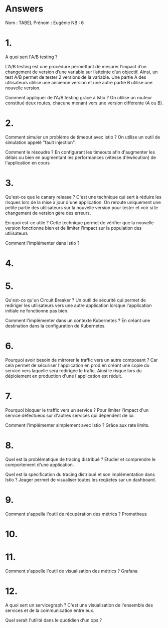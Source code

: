 # Answers

Nom : TABEL
Prénom : Eugénie
NB : 6

# 1.
A quoi sert l'A/B testing ?

L’A/B testing est une procédure permettant de mesurer l’impact d’un changement de version d’une variable sur l’atteinte d’un objectif. Ainsi, un test A/B permet de tester 2 versions de la variable. Une partie A des utilisateurs utilise une ancienne version et une autre partie B utilise une nouvelle version.


Comment appliquer de l'A/B testing grâce à Istio ?
On utilise un routeur constitué deux routes, chacune menant vers une version différente (A ou B).

# 2.
Comment simuler un problème de timeout avec Istio ?
On utilise un outil de simulation appelé "fault injection".

Comment le résoudre ?
En configurant les timeouts afin d'augmenter les délais ou bien en augmentant les performances (vitesse d'éwécution) de l'application en cours

# 3.
Qu'est-ce que le canary release ?
C'est une technique qui sert à réduire les risques lors de la mise à jour d'une application.
 On reroute uniquement une petite partie des utilisateurs sur la nouvelle version pour tester et voir si le changement de version gère des erreurs.

En quoi est-ce utile ?
Cette technique permet de vérifier que la nouvelle version fonctionne bien et de limiter l'impact sur la population des utilisateurs

Comment l'implémenter dans Istio ?

# 4.

# 5.
Qu'est-ce qu'un Circuit Breaker ?
Un outil de sécurité qui permet de rediriger les utilisateurs vers une autre application lorsque l'application initiale ne fonctionne pas bien.

Comment l'implémenter dans un contexte Kubernetes ?
En créant une destination dans la configuration de Kubernetes.

# 6.
Pourquoi avoir besoin de mirrorer le traffic vers un autre composant ?
Car cela permet de sécuriser l'application en prod en créant une copie du service vers laquelle sera redirigée le trafic. 
Ainsi le risque lors du déploiement en production d'une l'application est réduit.


# 7.
Pourquoi bloquer le traffic vers un service ?
Pour limiter l'impact d'un service défectueux sur d'autres services qui dépendent de lui.

Comment l'implémenter simplement avec Istio ?
Grâce aux rate limits.

# 8.
Quel est la problématique de tracing distribué ?
Etudier et comprendre le comportement d'une application.

Quel est la spécification du tracing distribué et son implémentation dans Istio ?
Jeager permet de visualiser toutes les reqûetes sur un dashboard.

# 9.
Comment s'appelle l'outil de récupération des métrics ?
Prometheus

# 10.

# 11.
Comment s'appelle l'outil de visualisation des métrics ?
Grafana

# 12.
A quoi sert un servicegraph ?
C'est une visualisation de l'ensemble des services et de la communication entre eux.

Quel serait l'utilité dans le quotidien d'un ops ?
